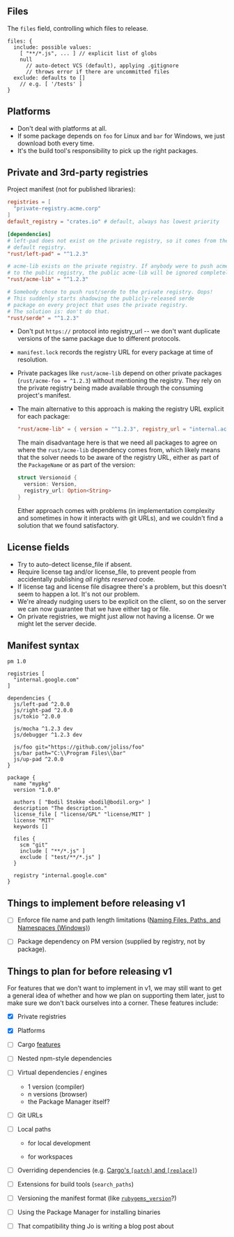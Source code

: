 ## Files

The `files` field, controlling which files to release.

```
files: {
  include: possible values:
    [ "**/*.js", ... ] // explicit list of globs
    null
      // auto-detect VCS (default), applying .gitignore
      // throws error if there are uncommitted files
  exclude: defaults to []
    // e.g. [ '/tests' ]
}
```


## Platforms

* Don't deal with platforms at all.
* If some package depends on `foo` for Linux and `bar` for Windows, we just
  download both every time.
* It's the build tool's responsibility to pick up the right packages.


## Private and 3rd-party registries

Project manifest (not for published libraries):

```toml
registries = [
  "private-registry.acme.corp"
]
default_registry = "crates.io" # default, always has lowest priority

[dependencies]
# left-pad does not exist on the private registry, so it comes from the
# default registry.
"rust/left-pad" = "^1.2.3"

# acme-lib exists on the private registry. If anybody were to push acme-lib
# to the public registry, the public acme-lib will be ignored completely.
"rust/acme-lib" = "^1.2.3"

# Somebody chose to push rust/serde to the private registry. Oops!
# This suddenly starts shadowing the publicly-released serde
# package on every project that uses the private registry.
# The solution is: don't do that.
"rust/serde" = "^1.2.3"
```

* Don't put `https://` protocol into registry_url -- we don't want duplicate
  versions of the same package due to different protocols.

* `manifest.lock` records the registry URL for every package at time of
  resolution.

* Private packages like `rust/acme-lib` depend on other private packages (`rust/acme-foo = ^1.2.3`) without mentioning the registry. They rely on the private registry being made available through the consuming project's manifest.

* The main alternative to this approach is making the registry URL explicit for
  each package:

    ```toml
    "rust/acme-lib" = { version = "^1.2.3", registry_url = "internal.acme.corp" }
    ```

  The main disadvantage here is that we need all packages to agree on where the
  `rust/acme-lib` dependency comes from, which likely means that the solver
  needs to be aware of the registry URL, either as part of the `PackageName` or
  as part of the version:

    ```rust
    struct Versionoid {
      version: Version,
      registry_url: Option<String>
    }
    ```

  Either approach comes with problems (in implementation complexity and
  sometimes in how it interacts with git URLs), and we couldn't find a solution
  that we found satisfactory.


## License fields

* Try to auto-detect license_file if absent.
* Require license tag and/or license_file, to prevent people from accidentally
  publishing *all rights reserved* code.
* If license tag and license file disagree there's a problem, but this doesn't
  seem to happen a lot. It's not our problem.
* We're already nudging users to be explicit on the client, so on the server we
  can now guarantee that we have either tag or file.
* On private registries, we might just allow not having a license. Or we might
  let the server decide.


## Manifest syntax

```
pm 1.0

registries [
  "internal.google.com"
]

dependencies {
  js/left-pad ^2.0.0
  js/right-pad ^2.0.0
  js/tokio ^2.0.0

  js/mocha ^1.2.3 dev
  js/debugger ^1.2.3 dev

  js/foo git="https://github.com/joliss/foo"
  js/bar path="C:\\Program Files\\bar"
  js/up-pad ^2.0.0
}

package {
  name "mypkg"
  version "1.0.0"

  authors [ "Bodil Stokke <bodil@bodil.org>" ]
  description "The description."
  license_file [ "license/GPL" "license/MIT" ]
  license "MIT"
  keywords []

  files {
    scm "git"
    include [ "**/*.js" ]
    exclude [ "test/**/*.js" ]
  }

  registry "internal.google.com"
}
```

## Things to implement before releasing v1

* [ ] Enforce file name and path length limitations ([Naming Files, Paths, and Namespaces (Windows)](https://msdn.microsoft.com/en-us/library/windows/desktop/aa365247(v=vs.85).aspx))

* [ ] Package dependency on PM version (supplied by registry, not by package).


## Things to plan for before releasing v1

For features that we don't want to implement in v1, we may still want to get a
general idea of whether and how we plan on supporting them later, just to make
sure we don't back ourselves into a corner. These features include:

* [x] Private registries

* [x] Platforms

* [ ] Cargo [features](http://doc.crates.io/manifest.html#the-features-section)

* [ ] Nested npm-style dependencies

* [ ] Virtual dependencies / engines

    * 1 version (compiler)
    * n versions (browser)
    * the Package Manager itself?

* [ ] Git URLs

* [ ] Local paths

    * for local development

    * for workspaces

* [ ] Overriding dependencies (e.g. [Cargo's `[patch]` and `[replace]`](http://doc.crates.io/specifying-dependencies.html#overriding-dependencies))

* [ ] Extensions for build tools (`search_paths`)

* [ ] Versioning the manifest format (like [`rubygems_version`](http://guides.rubygems.org/specification-reference/#rubygems_version)?)

* [ ] Using the Package Manager for installing binaries

* [ ] That compatibility thing Jo is writing a blog post about
